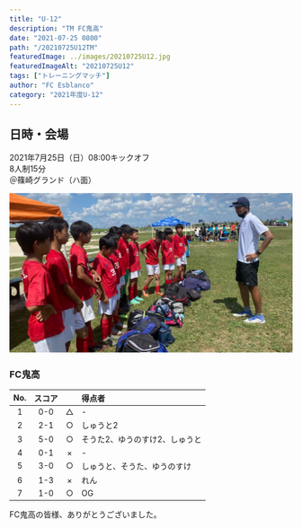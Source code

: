 ```yaml
---
title: "U-12"
description: "TM FC鬼高"
date: "2021-07-25 0800"
path: "/20210725U12TM"
featuredImage: ../images/20210725U12.jpg
featuredImageAlt: "20210725U12"
tags: ["トレーニングマッチ"]
author: "FC Esblanco"
category: "2021年度U-12"
---
```


## 日時・会場

2021年7月25日（日）08:00キックオフ  
8人制15分  
＠篠崎グランド（ハ面）

![20210725U12](../images/20210725U12b.jpg "U12")

### FC鬼高

| No.| スコア  |   | 得点者  |
|:--:|:------:|:-:|:--------|
| 1  | 0-0    | △ |-         |
| 2  | 2-1    | ○ |しゅうと2        |
| 3  | 5-0    | ○ |そうた2、ゆうのすけ2、しゅうと  |
| 4  | 0-1    | × |-      |
| 5  | 3-0    | ○ |しゅうと、そうた、ゆうのすけ      |
| 6  | 1-3    | × |れん     |
| 7  | 1-0    | ○ |OG     |


<script src="https://adm.shinobi.jp/s/f9835040bccb6582c56df68b8f5ecca7"></script>

FC鬼高の皆様、ありがとうございました。
